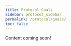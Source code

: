 ```yaml
---
title: Protocol Goals
sidebar: protocol_sidebar
permalink: /protocol/goals/
toc: false
---
```


Content coming soon!
